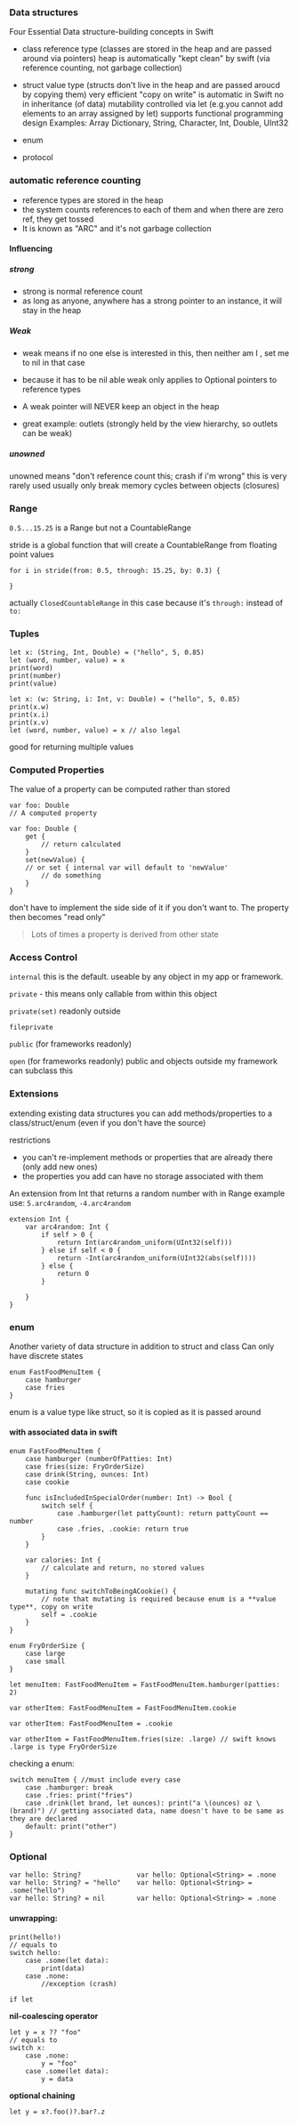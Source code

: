 ### Data structures

Four Essential Data structure-building concepts in Swift
- class
    reference type (classes are stored in the heap and are passed around via pointers)
    heap is automatically "kept clean" by swift (via reference counting, not garbage collection)
- struct
    value type (structs don't live in the heap and are passed aroucd by copying them)
    very efficient "copy on write" is automatic in Swift
    no in inheritance (of data)
    mutability controlled via let (e.g.you cannot add elements to an array assigned by let)
    supports functional programming design
    Examples: Array Dictionary, String, Character, Int, Double, UInt32
- enum

- protocol

### automatic reference counting
- reference types are stored in the heap
- the system counts references to each of them and when there are zero ref, they get tossed
- It is known as  "ARC" and it's not garbage collection

#### Influencing

##### strong
- strong is normal reference count
- as long as anyone, anywhere has a strong pointer to an instance, it will stay in the heap

##### Weak
- weak means if no one else is interested in this, then neither am I , set me to nil in that case
- because it has to be nil able weak only applies to Optional pointers to reference types
- A weak pointer will NEVER keep an object in the heap

- great example: outlets (strongly held by the view hierarchy, so outlets can be weak)

##### unowned
unowned means "don't reference count this; crash if i'm wrong"
this is very rarely used
usually only break memory cycles between objects (closures)


### Range

`0.5...15.25` is a Range but not a CountableRange

stride is a global function that will create a CountableRange from floating point values

```
for i in stride(from: 0.5, through: 15.25, by: 0.3) {

}
```
actually `ClosedCountableRange` in this case because it's `through:` instead of `to:`


### Tuples
```
let x: (String, Int, Double) = ("hello", 5, 0.85)
let (word, number, value) = x
print(word)
print(number)
print(value)

let x: (w: String, i: Int, v: Double) = ("hello", 5, 0.85)
print(x.w)
print(x.i)
print(x.v)
let (word, number, value) = x // also legal
```
good for returning multiple values

### Computed Properties
The value of a property can be computed rather than stored
```
var foo: Double
// A computed property

var foo: Double {
    get {
        // return calculated
    }
    set(newValue) {
    // or set { internal var will default to 'newValue'
        // do something
    }
}
```
don't have to implement the side side of it if you don't want to.
The property then becomes "read only"

> Lots of times a property is derived from other state


### Access Control

`internal` this is the default. useable by any object in my app or framework.

`private` - this means only callable from within this object

`private(set)` readonly outside

`fileprivate`

`public` (for frameworks readonly)

`open` (for frameworks readonly) public and objects outside my framework can subclass this


### Extensions

extending existing data structures
you can add methods/properties to a class/struct/enum (even if you don't have the source)

restrictions
- you can't re-implement methods or properties that are already there (only add new ones)
- the properties you add can have no storage associated with them

An extension from Int that returns a random number with in Range
example use: `5.arc4random`, `-4.arc4random`
```
extension Int {
    var arc4random: Int {
        if self > 0 {
            return Int(arc4random_uniform(UInt32(self)))
        } else if self < 0 {
            return -Int(arc4random_uniform(UInt32(abs(self))))
        } else {
            return 0
        }

    }
}
```

### enum

Another variety of data structure in addition to struct and class
Can only have discrete states
```
enum FastFoodMenuItem {
    case hamburger
    case fries
}
```
enum is a value type like struct, so it is copied as it is passed around

#### with associated data in swift

```
enum FastFoodMenuItem {
    case hamburger (numberOfPatties: Int)
    case fries(size: FryOrderSize)
    case drink(String, ounces: Int)
    case cookie

    func isIncludedInSpecialOrder(number: Int) -> Bool {
        switch self {
            case .hamburger(let pattyCount): return pattyCount == number
            case .fries, .cookie: return true
        }
    }

    var calories: Int {
        // calculate and return, no stored values
    }

    mutating func switchToBeingACookie() {
        // note that mutating is required because enum is a **value type**, copy on write
        self = .cookie
    }
}

enum FryOrderSize {
    case large
    case small
}
```

`let menuItem: FastFoodMenuItem = FastFoodMenuItem.hamburger(patties: 2)`

`var otherItem: FastFoodMenuItem = FastFoodMenuItem.cookie`

`var otherItem: FastFoodMenuItem = .cookie`

`var otherItem = FastFoodMenuItem.fries(size: .large) // swift knows .large is type FryOrderSize`

checking a enum:
```
switch menuItem { //must include every case
    case .hamburger: break
    case .fries: print("fries")
    case .drink(let brand, let ounces): print("a \(ounces) oz \(brand)") // getting associated data, name doesn't have to be same as they are declared
    default: print("other")
}
```


### Optional
```
var hello: String?              var hello: Optional<String> = .none
var hello: String? = "hello"    var hello: Optional<String> = .some("hello")
var hello: String? = nil        var hello: Optional<String> = .none
```

#### unwrapping:
```
print(hello!)
// equals to
switch hello:
    case .some(let data):
        print(data)
    case .none:
        //exception (crash)
```

`if let`

**nil-coalescing operator**

```
let y = x ?? "foo"
// equals to
switch x:
    case .none:
        y = "foo"
    case .some(let data):
        y = data
```


**optional chaining**

`let y = x?.foo()?.bar?.z`
